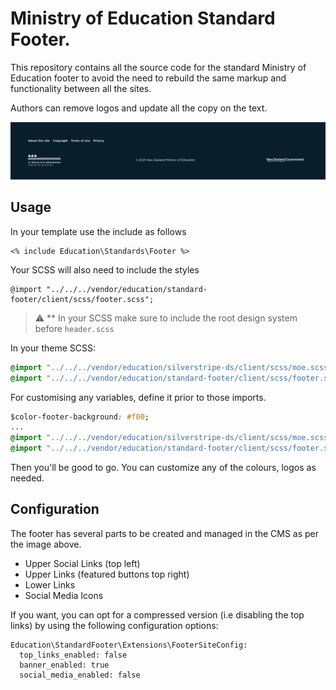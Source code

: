# Ministry of Education Standard Footer.

This repository contains all the source code for the standard Ministry of
Education footer to avoid the need to rebuild the same markup and functionality
between all the sites.

Authors can remove logos and update all the copy on the text.

![demo](client/img/demo.png)

## Usage

In your template use the include as follows

```
<% include Education\Standards\Footer %>
```

Your SCSS will also need to include the styles

```
@import "../../../vendor/education/standard-footer/client/scss/footer.scss";
```

> :warning: ** In your SCSS make sure to include the root design system before `header.scss`

In your theme SCSS:

```css
@import "../../../vendor/education/silverstripe-ds/client/scss/moe.scss";
@import "../../../vendor/education/standard-footer/client/scss/footer.scss";
```

For customising any variables, define it prior to those imports.

```css
$color-footer-background: #f00;
...
@import "../../../vendor/education/silverstripe-ds/client/scss/moe.scss";
@import "../../../vendor/education/standard-footer/client/scss/footer.scss";
```

Then you'll be good to go. You can customize any of the colours, logos as
needed.

## Configuration

The footer has several parts to be created and managed in the CMS as per the
image above.

 - Upper Social Links (top left)
 - Upper Links (featured buttons top right)
 - Lower Links
 - Social Media Icons

If you want, you can opt for a compressed version (i.e disabling the top links)
by using the following configuration options:

```
Education\StandardFooter\Extensions\FooterSiteConfig:
  top_links_enabled: false
  banner_enabled: true
  social_media_enabled: false
```


